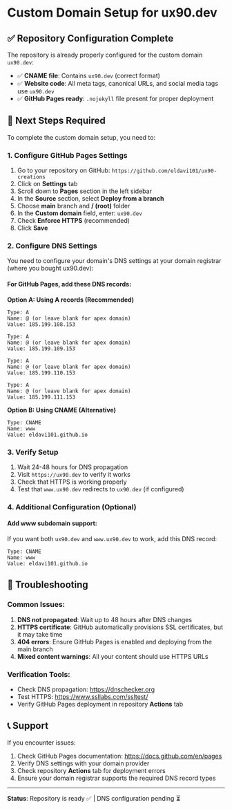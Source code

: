 # Custom Domain Setup for ux90.dev

## ✅ Repository Configuration Complete

The repository is already properly configured for the custom domain `ux90.dev`:

- ✅ **CNAME file**: Contains `ux90.dev` (correct format)
- ✅ **Website code**: All meta tags, canonical URLs, and social media tags use `ux90.dev`
- ✅ **GitHub Pages ready**: `.nojekyll` file present for proper deployment

## 🚀 Next Steps Required

To complete the custom domain setup, you need to:

### 1. Configure GitHub Pages Settings
1. Go to your repository on GitHub: `https://github.com/eldavi101/ux90-creations`
2. Click on **Settings** tab
3. Scroll down to **Pages** section in the left sidebar
4. In the **Source** section, select **Deploy from a branch**
5. Choose **main** branch and **/ (root)** folder
6. In the **Custom domain** field, enter: `ux90.dev`
7. Check **Enforce HTTPS** (recommended)
8. Click **Save**

### 2. Configure DNS Settings
You need to configure your domain's DNS settings at your domain registrar (where you bought ux90.dev):

#### For GitHub Pages, add these DNS records:

**Option A: Using A records (Recommended)**
```
Type: A
Name: @ (or leave blank for apex domain)
Value: 185.199.108.153

Type: A  
Name: @ (or leave blank for apex domain)
Value: 185.199.109.153

Type: A
Name: @ (or leave blank for apex domain) 
Value: 185.199.110.153

Type: A
Name: @ (or leave blank for apex domain)
Value: 185.199.111.153
```

**Option B: Using CNAME (Alternative)**
```
Type: CNAME
Name: www
Value: eldavi101.github.io
```

### 3. Verify Setup
1. Wait 24-48 hours for DNS propagation
2. Visit `https://ux90.dev` to verify it works
3. Check that HTTPS is working properly
4. Test that `www.ux90.dev` redirects to `ux90.dev` (if configured)

### 4. Additional Configuration (Optional)

#### Add www subdomain support:
If you want both `ux90.dev` and `www.ux90.dev` to work, add this DNS record:
```
Type: CNAME
Name: www
Value: eldavi101.github.io
```

## 🔧 Troubleshooting

### Common Issues:
1. **DNS not propagated**: Wait up to 48 hours after DNS changes
2. **HTTPS certificate**: GitHub automatically provisions SSL certificates, but it may take time
3. **404 errors**: Ensure GitHub Pages is enabled and deploying from the main branch
4. **Mixed content warnings**: All your content should use HTTPS URLs

### Verification Tools:
- Check DNS propagation: https://dnschecker.org
- Test HTTPS: https://www.ssllabs.com/ssltest/
- Verify GitHub Pages deployment in repository **Actions** tab

## 📞 Support

If you encounter issues:
1. Check GitHub Pages documentation: https://docs.github.com/en/pages
2. Verify DNS settings with your domain provider
3. Check repository **Actions** tab for deployment errors
4. Ensure your domain registrar supports the required DNS record types

---
**Status**: Repository is ready ✅ | DNS configuration pending ⏳